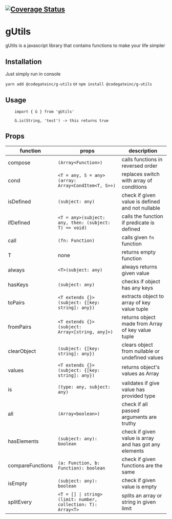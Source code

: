 ## [![Coverage Status](https://coveralls.io/repos/github/codegateinc/gUtils/badge.svg?branch=master)](https://coveralls.io/github/codegateinc/gUtils?branch=master)

# gUtils

gUtils is a javascript library that contains functions to make your life simpler

## Installation

Just simply run in console 

`yarn add @codegateinc/g-utils` or `npm install @codegateinc/g-utils`

## Usage

```
    import { G } from 'gUtils'

    G.is(String, 'test') -> this returns true
```

## Props

|    function    |                        props                               |               description               |
|----------------|------------------------------------------------------------|-----------------------------------------|
|compose         |`(Array<Function>)`                                         |calls functions in reversed order 
|cond            |`<T = any, S = any>(array: Array<CondItem<T, S>>)`          |replaces switch with array of conditions
|isDefined       |`(subject: any)`                                            |check if given value is defined and not nullable
|ifDefined       |`<T = any>(subject: any, then: (subject: T) => void)`       |calls the function if predicate is defined
|call            |`(fn: Function)`                                            |calls given `fn` function
|T               |none                                                        |returns empty function
|always          |`<T>(subject: any)`                                         |always returns given value
|hasKeys         |`(subject: any)`                                            |checks if object has any keys
|toPairs         |`<T extends {}>(subject: {[key: string]: any})`             |extracts object to array of key value tuple
|fromPairs       |`<T extends {}>(subject: Array<[string, any]>)`             |returns object made from Array of key value tuple
|clearObject     |`(subject: {[key: string]: any})`                           |clears object from nullable or undefined values
|values          |`<T extends {}>(subject: {[key: string]: any})`             |returns object's values as Array
|is              |`(type: any, subject: any)`                                 |validates if give value has provided type
|all             |`(Array<boolean>)`                                          |check if all passed arguments are truthy
|hasElements     |`(subject: any): boolean`                                   |check if given value is array and has got any elements
|compareFunctions|`(a: Function, b: Function): boolean`                       |check if given functions are the same
|isEmpty         |`(subject: any): boolean`                                   |check if given value is empty
|splitEvery      |`<T = [] \| string>(limit: number, collection: T): Array<T>`|splits an array or string in given limit
